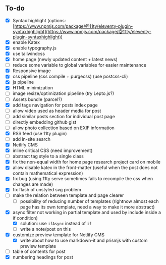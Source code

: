 ## To-do
- [x] Syntax highlight (options:[https://www.npmjs.com/package/@11ty/eleventy-plugin-syntaxhighlight](https://www.npmjs.com/package/@11ty/eleventy-plugin-syntaxhighlight))
- [x] enable Katex
- [x] enable typography.js
- [x] use tailwindcss
- [x] home page (newly updated content + latest news)
- [ ] reduce some variable to global variables for easier maintenance
- [x] Responsive image
- [x] css pipeline (css compile + purgecss) (use postcss-cli)
- [x] js pipeline
- [x] HTML minimization
- [ ] image resize/optimization pipeline (try Lepto.js?)
- [ ] Assets bundle (parcel?)
- [x] add tags navigation for posts index page
- [ ] allow video used as header media for post
- [ ] add similar posts section for individual post page
- [ ] directly embedding github gist
- [ ] allow photo collection based on EXIF information
- [x] RSS feed (use 11ty plugin)
- [ ] add in-site search
- [x] Netlify CMS
- [x] inline critical CSS (need improvement)
- [ ] abstract tag style to a single class
- [x] fix the non-equal width for home page research project card on mobile
- [x] allow disable katex in the front-matter (useful when the post does not contain mathematical expression)
- [x] fix bug (using 11ty serve sometimes fails to recompile the css when changes are made)
- [x] fix flash of unstyled svg problem
- [ ] make the relation between template and page clearer
  - [ ] possibility of reducing number of templates (rightnow almost each page has its own template, need a way to make it more abstract)
- [x] async filter not working in partial template and used by include inside a if condition)
  - [x] solution: use `ifAsync` instead of `if`
  - [ ] write a note/post on this
- [x] customize preview template for Netlify CMS
  - [x] write about how to use markdown-it and prismjs with custom preview template
- [ ] table of contents for post
- [x] numbering headings for post
